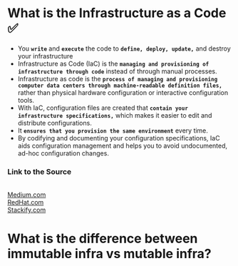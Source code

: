 # What is the Infrastructure as a Code ✅
 * You **`write`** and **`execute`** the code to **`define, deploy, update,`** and destroy your   infrastructure
 * Infrastructure as Code (IaC) is the **`managing and provisioning of infrastructure through code`** instead of through manual processes.
 *  Infrastructure as code is the **`process of managing and provisioning computer data centers through machine-readable definition files,`** rather than physical hardware configuration or interactive configuration tools.
 * With IaC, configuration files are created that **`contain your infrastructure specifications,`** which makes it easier to edit and distribute configurations.
 * It **`ensures that you provision the same environment`** every time.
 * By codifying and documenting your configuration specifications, IaC aids configuration management and helps you to avoid undocumented, ad-hoc configuration changes.
 
 ### Link to the Source
 <br> [Medium.com](https://www.example.com)
 <br> [RedHat.com](https://www.redhat.com/en/topics/automation/)
 <br> [Stackify.com](https://stackify.com/what-is-infrastructure-as-code-how-it-works-best-practices-tutorials/)


# What is the difference between immutable infra vs mutable infra?
